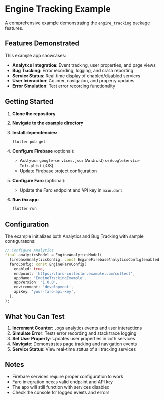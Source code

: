 # Engine Tracking Example

A comprehensive example demonstrating the `engine_tracking` package features.

## Features Demonstrated

This example app showcases:

- **Analytics Integration**: Event tracking, user properties, and page views
- **Bug Tracking**: Error recording, logging, and crash reporting
- **Service Status**: Real-time display of enabled/disabled services
- **User Interaction**: Counter, navigation, and property updates
- **Error Simulation**: Test error recording functionality

## Getting Started

1. **Clone the repository**
2. **Navigate to the example directory**
3. **Install dependencies:**
   ```bash
   flutter pub get
   ```
4. **Configure Firebase** (optional):
   - Add your `google-services.json` (Android) or `GoogleService-Info.plist` (iOS)
   - Update Firebase project configuration

5. **Configure Faro** (optional):
   - Update the Faro endpoint and API key in `main.dart`

6. **Run the app:**
   ```bash
   flutter run
   ```

## Configuration

The example initializes both Analytics and Bug Tracking with sample configurations:

```dart
// Configure Analytics
final analyticsModel = EngineAnalyticsModel(
  firebaseAnalyticsConfig: const EngineFirebaseAnalyticsConfig(enabled: true),
  faroConfig: const EngineFaroConfig(
    enabled: true,
    endpoint: 'https://faro-collector.example.com/collect',
    appName: 'EngineTrackingExample',
    appVersion: '1.0.0',
    environment: 'development',
    apiKey: 'your-faro-api-key',
  ),
);
```

## What You Can Test

1. **Increment Counter**: Logs analytics events and user interactions
2. **Simulate Error**: Tests error recording and stack trace logging
3. **Set User Property**: Updates user properties in both services
4. **Navigate**: Demonstrates page tracking and navigation events
5. **Service Status**: View real-time status of all tracking services

## Notes

- Firebase services require proper configuration to work
- Faro integration needs valid endpoint and API key
- The app will still function with services disabled
- Check the console for logged events and errors 